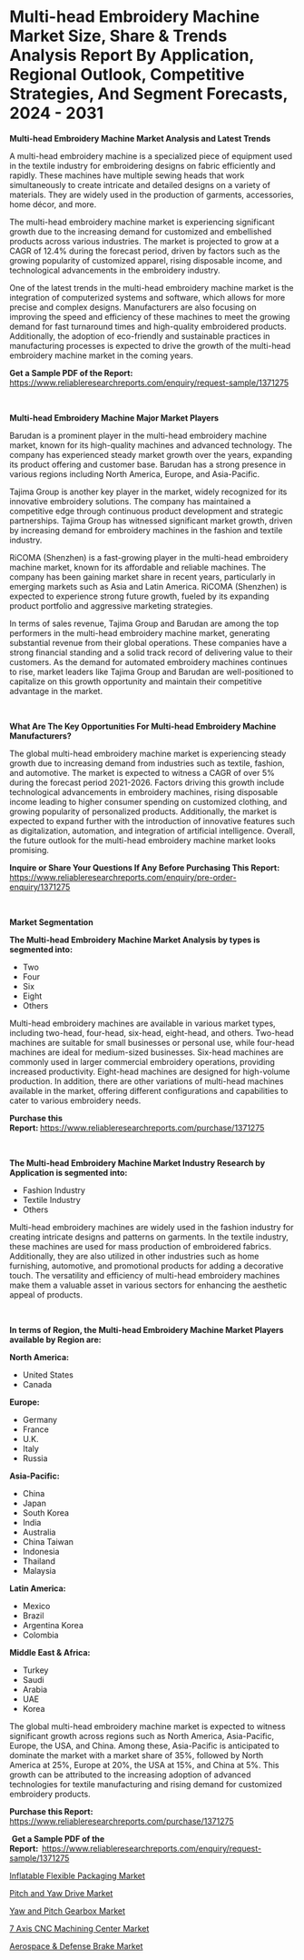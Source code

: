 <p><h1>Multi-head Embroidery Machine Market Size, Share & Trends Analysis Report By Application, Regional Outlook, Competitive Strategies, And Segment Forecasts, 2024 - 2031</h1></p><p><strong>Multi-head Embroidery Machine Market Analysis and Latest Trends</strong></p>
<p><p>A multi-head embroidery machine is a specialized piece of equipment used in the textile industry for embroidering designs on fabric efficiently and rapidly. These machines have multiple sewing heads that work simultaneously to create intricate and detailed designs on a variety of materials. They are widely used in the production of garments, accessories, home décor, and more.</p><p>The multi-head embroidery machine market is experiencing significant growth due to the increasing demand for customized and embellished products across various industries. The market is projected to grow at a CAGR of 12.4% during the forecast period, driven by factors such as the growing popularity of customized apparel, rising disposable income, and technological advancements in the embroidery industry.</p><p>One of the latest trends in the multi-head embroidery machine market is the integration of computerized systems and software, which allows for more precise and complex designs. Manufacturers are also focusing on improving the speed and efficiency of these machines to meet the growing demand for fast turnaround times and high-quality embroidered products. Additionally, the adoption of eco-friendly and sustainable practices in manufacturing processes is expected to drive the growth of the multi-head embroidery machine market in the coming years.</p></p>
<p><strong>Get a Sample PDF of the Report:&nbsp;</strong> <a href="https://www.reliableresearchreports.com/enquiry/request-sample/1371275">https://www.reliableresearchreports.com/enquiry/request-sample/1371275</a></p>
<p>&nbsp;</p>
<p><strong>Multi-head Embroidery Machine Major Market Players</strong></p>
<p><p>Barudan is a prominent player in the multi-head embroidery machine market, known for its high-quality machines and advanced technology. The company has experienced steady market growth over the years, expanding its product offering and customer base. Barudan has a strong presence in various regions including North America, Europe, and Asia-Pacific.</p><p>Tajima Group is another key player in the market, widely recognized for its innovative embroidery solutions. The company has maintained a competitive edge through continuous product development and strategic partnerships. Tajima Group has witnessed significant market growth, driven by increasing demand for embroidery machines in the fashion and textile industry.</p><p>RiCOMA (Shenzhen) is a fast-growing player in the multi-head embroidery machine market, known for its affordable and reliable machines. The company has been gaining market share in recent years, particularly in emerging markets such as Asia and Latin America. RiCOMA (Shenzhen) is expected to experience strong future growth, fueled by its expanding product portfolio and aggressive marketing strategies.</p><p>In terms of sales revenue, Tajima Group and Barudan are among the top performers in the multi-head embroidery machine market, generating substantial revenue from their global operations. These companies have a strong financial standing and a solid track record of delivering value to their customers. As the demand for automated embroidery machines continues to rise, market leaders like Tajima Group and Barudan are well-positioned to capitalize on this growth opportunity and maintain their competitive advantage in the market.</p></p>
<p>&nbsp;</p>
<p><strong>What Are The Key Opportunities For Multi-head Embroidery Machine Manufacturers?</strong></p>
<p><p>The global multi-head embroidery machine market is experiencing steady growth due to increasing demand from industries such as textile, fashion, and automotive. The market is expected to witness a CAGR of over 5% during the forecast period 2021-2026. Factors driving this growth include technological advancements in embroidery machines, rising disposable income leading to higher consumer spending on customized clothing, and growing popularity of personalized products. Additionally, the market is expected to expand further with the introduction of innovative features such as digitalization, automation, and integration of artificial intelligence. Overall, the future outlook for the multi-head embroidery machine market looks promising.</p></p>
<p><strong>Inquire or Share Your Questions If Any Before Purchasing This Report:</strong> <a href="https://www.reliableresearchreports.com/enquiry/pre-order-enquiry/1371275">https://www.reliableresearchreports.com/enquiry/pre-order-enquiry/1371275</a></p>
<p>&nbsp;</p>
<p><strong>Market Segmentation</strong></p>
<p><strong>The Multi-head Embroidery Machine Market Analysis by types is segmented into:</strong></p>
<p><ul><li>Two</li><li>Four</li><li>Six</li><li>Eight</li><li>Others</li></ul></p>
<p><p>Multi-head embroidery machines are available in various market types, including two-head, four-head, six-head, eight-head, and others. Two-head machines are suitable for small businesses or personal use, while four-head machines are ideal for medium-sized businesses. Six-head machines are commonly used in larger commercial embroidery operations, providing increased productivity. Eight-head machines are designed for high-volume production. In addition, there are other variations of multi-head machines available in the market, offering different configurations and capabilities to cater to various embroidery needs.</p></p>
<p><strong>Purchase this Report:&nbsp;</strong><a href="https://www.reliableresearchreports.com/purchase/1371275">https://www.reliableresearchreports.com/purchase/1371275</a></p>
<p>&nbsp;</p>
<p><strong>The Multi-head Embroidery Machine Market Industry Research by Application is segmented into:</strong></p>
<p><ul><li>Fashion Industry</li><li>Textile Industry</li><li>Others</li></ul></p>
<p><p>Multi-head embroidery machines are widely used in the fashion industry for creating intricate designs and patterns on garments. In the textile industry, these machines are used for mass production of embroidered fabrics. Additionally, they are also utilized in other industries such as home furnishing, automotive, and promotional products for adding a decorative touch. The versatility and efficiency of multi-head embroidery machines make them a valuable asset in various sectors for enhancing the aesthetic appeal of products.</p></p>
<p>&nbsp;</p>
<p><strong>In terms of Region, the Multi-head Embroidery Machine Market Players available by Region are:</strong></p>
<p>
    <p> <strong> North America: </strong>
        <ul>
            <li>United States</li>
            <li>Canada</li>
        </ul>
        </p> 
    <p> <strong> Europe: </strong>
        <ul>
            <li>Germany</li>
            <li>France</li>
            <li>U.K.</li>
            <li>Italy</li>
            <li>Russia</li>
        </ul>
        </p> 
    <p> <strong> Asia-Pacific: </strong>
        <ul>
            <li>China</li>
            <li>Japan</li>
            <li>South Korea</li>
            <li>India</li>
            <li>Australia</li>
            <li>China Taiwan</li>
            <li>Indonesia</li>
            <li>Thailand</li>
            <li>Malaysia</li>
        </ul>
        </p> 
    <p> <strong> Latin America: </strong>
        <ul>
            <li>Mexico</li>
            <li>Brazil</li>
            <li>Argentina Korea</li>
            <li>Colombia</li>
        </ul>
        </p> 
    <p> <strong> Middle East & Africa: </strong>
        <ul>
            <li>Turkey</li>
            <li>Saudi</li>
            <li>Arabia</li>
            <li>UAE</li>
            <li>Korea</li>
        </ul>
    </p>
    </p>
<p><p>The global multi-head embroidery machine market is expected to witness significant growth across regions such as North America, Asia-Pacific, Europe, the USA, and China. Among these, Asia-Pacific is anticipated to dominate the market with a market share of 35%, followed by North America at 25%, Europe at 20%, the USA at 15%, and China at 5%. This growth can be attributed to the increasing adoption of advanced technologies for textile manufacturing and rising demand for customized embroidery products.</p></p>
<p><strong>Purchase this Report: </strong><a href="https://www.reliableresearchreports.com/purchase/1371275">https://www.reliableresearchreports.com/purchase/1371275</a></p>
<p>&nbsp;<strong>Get a Sample PDF of the Report:&nbsp;&nbsp;</strong><a href="https://www.reliableresearchreports.com/enquiry/request-sample/1371275">https://www.reliableresearchreports.com/enquiry/request-sample/1371275</a></p>
<p><strong></strong></p>
<p><p><a href="https://github.com/khansimonweber1lqujlwoz15d/Market-Research-Report-List-1/blob/main/inflatable-flexible-packaging-market.md">Inflatable Flexible Packaging Market</a></p><p><a href="https://medium.com/@serenaframi/pitch-and-yaw-drive-nbsp-market-focuses-on-market-share-size-and-projected-forecast-till-2031-1942dc17606f">Pitch and Yaw Drive Market</a></p><p><a href="https://medium.com/@serenaframi/yaw-and-pitch-gearbox-market-research-report-its-history-and-forecast-2024-to-2031-44f1298871f5">Yaw and Pitch Gearbox Market</a></p><p><a href="https://medium.com/@javiermante/7-axis-cnc-machining-center-market-insight-market-trends-growth-forecasted-from-2024-to-2031-7920f862541d">7 Axis CNC Machining Center Market</a></p><p><a href="https://github.com/derrinmiltonellis35gcl/Market-Research-Report-List-1/blob/main/aerospace-defense-brake-market.md">Aerospace & Defense Brake Market</a></p></p>